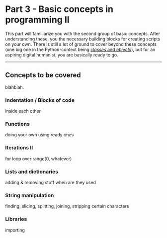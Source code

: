 # Part 3 - Basic concepts in programming II

This part will familiarize you with the second group of basic concepts. After understanding these, you the necessary building blocks for creating scripts on your own. There is still a lot of ground to cover beyond these concepts (one big one in the Python-context being [_classes_ and _objects_](https://www.learnpython.org/en/Classes_and_Objects)), but for an aspiring digital humanist, you are basically ready to go.

---

## Concepts to be covered

blahblah. 

### Indentation / Blocks of code

inside each other

### Functions

doing your own
using ready ones

### Iterations II

for loop over range(0, whatever)

### Lists and dictionaries

adding & removing stuff
when are they used

### String manipulation

finding, slicing, splitting, joining, stripping certain characters

### Libraries

importing
